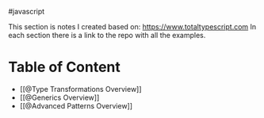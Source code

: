 #javascript 

This section is notes I created based on: https://www.totaltypescript.com
In each section there is a link to the repo with all the examples.

# Table of Content

- [[@Type Transformations Overview]]
- [[@Generics Overview]]
- [[@Advanced Patterns Overview]]